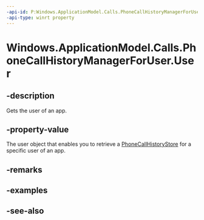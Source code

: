 ----api-id: P:Windows.ApplicationModel.Calls.PhoneCallHistoryManagerForUser.User
-api-type: winrt property
---<!-- Property syntaxpublic Windows.System.User User { get; }--># Windows.ApplicationModel.Calls.PhoneCallHistoryManagerForUser.User## -descriptionGets the user of an app.## -property-valueThe user object that enables you to retrieve a [PhoneCallHistoryStore](phonecallhistorystore.md) for a specific user of an app.## -remarks## -examples## -see-also